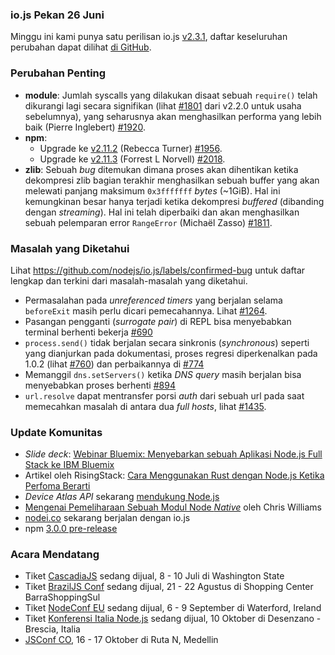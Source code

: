 ### io.js Pekan 26 Juni
Minggu ini kami punya satu perilisan io.js [v2.3.1](https://github.com/nodejs/io.js/blob/master/CHANGELOG.md#2015-06-23-version-231-rvagg), daftar keseluruhan perubahan dapat dilihat [di GitHub](https://github.com/nodejs/io.js/blob/master/CHANGELOG.md).

### Perubahan Penting

* **module**: Jumlah syscalls yang dilakukan disaat sebuah `require()` telah dikurangi lagi secara signifikan (lihat [#1801](https://github.com/nodejs/io.js/pull/1801) dari v2.2.0 untuk usaha sebelumnya), yang seharusnya akan menghasilkan performa yang lebih baik (Pierre Inglebert) [#1920](https://github.com/nodejs/io.js/pull/1920).
* **npm**:
  * Upgrade ke [v2.11.2](https://github.com/npm/npm/releases/tag/v2.11.2) (Rebecca Turner) [#1956](https://github.com/nodejs/io.js/pull/1956).
  * Upgrade ke [v2.11.3](https://github.com/npm/npm/releases/tag/v2.11.3) (Forrest L Norvell) [#2018](https://github.com/nodejs/io.js/pull/2018).
* **zlib**: Sebuah *bug* ditemukan dimana proses akan dihentikan ketika dekompresi zlib bagian terakhir menghasilkan sebuah buffer yang akan melewati panjang maksimum `0x3fffffff` *bytes* (~1GiB). Hal ini kemungkinan besar hanya terjadi ketika dekompresi *buffered* (dibanding dengan *streaming*). Hal ini telah diperbaiki dan akan menghasilkan sebuah pelemparan error `RangeError` (Michaël Zasso) [#1811](https://github.com/nodejs/io.js/pull/1811).

### Masalah yang Diketahui

Lihat https://github.com/nodejs/io.js/labels/confirmed-bug untuk daftar lengkap dan terkini dari masalah-masalah yang diketahui.

* Permasalahan pada *unreferenced timers* yang berjalan selama `beforeExit` masih perlu dicari pemecahannya. Lihat [#1264](https://github.com/nodejs/io.js/issues/1264).
* Pasangan pengganti (*surrogate pair*) di REPL bisa menyebabkan terminal berhenti bekerja [#690](https://github.com/nodejs/io.js/issues/690)
* `process.send()` tidak berjalan secara sinkronis (*synchronous*) seperti yang dianjurkan pada dokumentasi, proses regresi diperkenalkan pada 1.0.2 (lihat [#760](https://github.com/nodejs/io.js/issues/760)) dan perbaikannya di [#774](https://github.com/nodejs/io.js/issues/774)
* Memanggil `dns.setServers()` ketika *DNS query* masih berjalan bisa menyebabkan proses berhenti [#894](https://github.com/nodejs/io.js/issues/894)
* `url.resolve` dapat mentransfer porsi *auth* dari sebuah url pada saat memecahkan masalah di antara dua *full hosts*, lihat [#1435](https://github.com/nodejs/io.js/issues/1435).

### Update Komunitas

* *Slide deck*: [Webinar Bluemix: Menyebarkan sebuah Aplikasi Node.js Full Stack ke IBM Bluemix](https://speakerdeck.com/bradleyholt/bluemix-webinar-deploying-a-full-stack-node-dot-js-application-to-ibm-bluemix)
* Artikel oleh RisingStack: [Cara Menggunakan Rust dengan Node.js Ketika Perfoma Berarti](http://blog.risingstack.com/how-to-use-rust-with-node-when-performance-matters/)
* *Device Atlas API* sekarang [mendukung Node.js](https://deviceatlas.com/blog/deviceatlas-api-node-js?utm_source=twitter&utm_medium=update&utm_campaign=node%20js%20support)
* [Mengenai Pemeliharaan Sebuah Modul Node *Native*](https://deviceatlas.com/blog/deviceatlas-api-node-js?utm_source=twitter&utm_medium=update&utm_campaign=node%20js%20support) oleh Chris Williams
* [nodei.co](http://twitter.com/rvagg/status/613688739030679552) sekarang berjalan dengan io.js
* npm [3.0.0 pre-release](https://github.com/npm/npm/releases/tag/v3.0.0)

### Acara Mendatang

* Tiket [CascadiaJS](http://2015.cascadiajs.com/) sedang dijual, 8 - 10 Juli di Washington State
* Tiket [BrazilJS Conf](http://braziljs.com.br/) sedang dijual, 21 - 22 Agustus di Shopping Center BarraShoppingSul
* Tiket [NodeConf EU](http://nodeconf.eu/) sedang dijual, 6 - 9 September di Waterford, Ireland
* Tiket [Konferensi Italia Node.js](http://nodejsconf.it/) sedang dijual, 10 Oktober di Desenzano - Brescia, Italia
* [JSConf CO](http://www.jsconf.co/), 16 - 17 Oktober di Ruta N, Medellin
